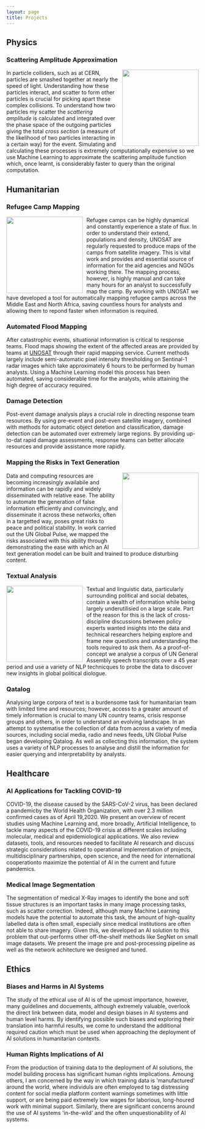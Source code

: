 ```yaml
---
layout: page
title: Projects
---
```


## Physics

### Scattering Amplitude Approximation

<p style="text-align: justify; font-size: 0.8em">


<kbd><img style="float: right; margin-left: 10px;" width="200" height="200" src="https://josephpb.github.io/images/Higgs.jpg"></kbd>
In particle colliders, such as at CERN, particles are smashed together at nearly the speed of light. Understanding how these particles interact, and scatter to form other particles is crucial for picking apart these complex collisions. To understand how two particles my scatter the <i>scattering amplitude</i> is calculated and integrated over the phase space of the outgoing particles giving the total <i>cross section</i> (a measure of the likelihood of two particles interacting in a certain way) for the event. Simulating and calculating these processes is extremely computationally expensive so we use Machine Learning to approximate the scattering amplitude function which, once learnt, is considerably faster to query than the original computation.

</p>

## Humanitarian

### Refugee Camp Mapping

<p style="text-align: justify; font-size: 0.8em">

<kbd><img style="float: left; margin-right: 10px;" width="200" height="200" src="https://josephpb.github.io/images/dagahaley.png"></kbd>
Refugee camps can be highly dynamical and constantly experience a state of flux. In order to understand their extend, populations and density, UNOSAT are regularly requested to produce maps of the camps from satellite imagery. This is vital work and provides and essential source of information for the aid agencies and NGOs working there. The mapping process, however, is highly manual and can take many hours for an analyst to successfully map the camp. By working with UNOSAT we have developed a tool for automatically mapping refugee camps across the Middle East and North Africa, saving countless hours for analysts and allowing them to repond faster when information is required.

</p>

### Automated Flood Mapping

<p style="text-align: justify; font-size: 0.8em">

After catastrophic events, situational information is critical to response teams. Flood maps showing the extent of the affected areas are provided by teams at [UNOSAT](https://unitar.org/sustainable-development-goals/satellite-analysis-and-applied-research) through their rapid mapping service. Current methods largely include semi-automatic pixel intensity thresholding on Sentinal-1 radar images which take approximately 6 hours to be performed by human analysts. Using a Machine Learning model this process has been automated, saving considerable time for the analysts, while attaining the high degree of accuracy required.

</p>

### Damage Detection

<p style="text-align: justify; font-size: 0.8em">

Post-event damage analysis plays a crucial role in directing response team resources. By using pre-event and post-even satellite imagery, combined with methods for automatic object detetion and classification, damage detection can be automated over extremely large regions. By providing up-to-dat rapid damage assessments, response teams can better allocate resources and provide assistance more rapidly.

</p>

### Mapping the Risks in Text Generation

<p style="text-align: justify; font-size: 0.8em">

<kbd><img style="float: right; margin-left: 10px;" width="200" height="200" src="https://josephpb.github.io/images/bot.jpg"></kbd>
Data and computing resources are becoming increasingly availabile and information can be rapidly and widely disseminated with relative ease. The ability to automate the generation of false information efficiently and convincingly, and disseminate it across these networks, often in a targetted way, poses great risks to peace and political stability. In work carried out the UN Global Pulse, we mapped the risks associated with this ability through demonstrating the ease with which an AI text generation model can be built and trained to produce disturbing content.

</p>

### Textual Analysis

<p style="text-align: justify; font-size: 0.8em">

<kbd><img style="float: left; margin-right: 10px;" width="200" height="200" src="https://josephpb.github.io/images/UNGA.jpg"></kbd>
Textual and linguistic data, particularly surrounding political and social debates, contain a wealth of information while being largely underutilisied on a large scale. Part of the reason for this is the lack of cross-discipline discussions between policy experts wanted insights into the data and technical researchers helping explore and frame new questions and understanding the tools required to ask them. As a proof-of-concept we analyse a corpus of UN General Assembly speech transcripts over a 45 year period and use a variety of NLP technicques to probe the data to discover new insights in global political diologue.

</p>

### Qatalog

<p style="text-align: justify; font-size: 0.8em">

Analysing large corpora of text is a burdensome task for humanitarian team with limited time and resources; however, access to a greater amount of timely information is crucial to many UN country teams, crisis response groups and others, in order to understand an evolving landscape. In an attempt to systematise the collection of data from across a variety of media sources, including social media, radio and news feeds, UN Global Pulse began developing Qatalog. As well as collecting this information, the system uses a variety of NLP processes to analyse and distill the information for easier querying and interpretability by analysts.

</p>

## Healthcare

### AI Applications for Tackling COVID-19

COVID-19, the disease caused by the SARS-CoV-2 virus, has been declared a pandemicby the World Health Organization, with over 2.3 million confirmed cases as of April 19,2020. We present an overview of recent studies using Machine Learning and,  more  broadly,  Artificial  Intelligence,  to  tackle  many  aspects  of  the  COVID-19 crisis at different scales including molecular, medical and epidemiological applications. We also review datasets, tools, and resources needed to facilitate AI research and discuss strategic considerations related to operational implementation of projects, multidisciplinary partnerships, open science, and the need for international cooperationto maximize the potential of AI in the current and future pandemics.
 
### Medical Image Segmentation

<p style="text-align: justify; font-size: 0.8em">

The segmentation of medical X-Ray images to identify the bone and soft tissue structures is an important tasks in many image processing tasks, such as scatter correction. Indeed, although many Machine Learning models have the potential to automate this task, the amount of high-quality labelled data is often small, especially since medical institutions are often not able to share imagery. Given this, we developed an AI solution to this problem that out-performs other off-the-shelf methods like SegNet on small image datasets. We present the image pre and post-processing pipeline as well as the network achitecture we designed and tuned.

</p>

## Ethics

### Biases and Harms in AI Systems

<p style="text-align: justify; font-size: 0.8em">

The study of the ethical use of AI is of the upmost importance, however, many guidelines and docuements, although extremely valuable, overlook the direct link between data, model and design biases in AI systems and human level harms. By identifying possible such biases and exploring their translation into harmful results, we come to understand the additional required caution which must be used when approaching the deployment of AI solutions in humanitarian contexts.

</p>

### Human Rights Implications of AI

<p style="text-align: justify; font-size: 0.8em">

From the production of training data to the deployment of AI solutions, the model building process has significant human rights implications. Amoung others, I am concerned by the way in which training data is 'manufactured' around the world, where individuls are often employed to tag distressing content for social media platform content warnings sometimes with little support, or are being paid extremely low wages for laborious, long-houred work with minimal support. Similarly, there are significant concerns around the use of AI systems 'in-the-wild' and the often unquestionability of AI systems.

</p>

